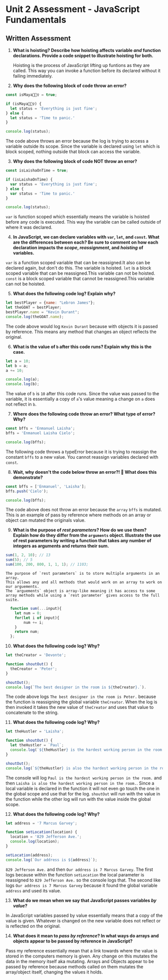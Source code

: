 # Unit 2 Assessment - JavaScript Fundamentals
## Written Assessment

1. **What is hoisting? Describe how hoisting affects variable _and_ function declarations. Provide a code snippet to illustrate hoisting for both.** 

    Hoisting is the process of JavaScript lifting up funtions as they are called. 
    This way you can invoke a function before its declared without it failing immediately.
    
2. **Why does the following block of code throw an error?**
  ```javascript
  const isMaya🧘🏽‍♀️ = true;

  if (isMaya🧘🏽‍♀️) {
    let status = 'Everything is just fine';
  } else {
    let status = 'Time to panic.'
  }

  console.log(status);
```
  The code above throws an error because the log is trying to access a variable outside its scope.
  Since the variable is declared using `let` which is block scoped, nothing outside that block can access the variable.


3. **Why does the following block of code NOT throw an error?**
  ```javascript
  const isLaishaOnTime = true;

  if (isLaishaOnTime) {
    var status = 'Everything is just fine';
  } else {
    var status = 'Time to panic.'
  }

  console.log(status);
  ```
  `var` is function scoped which essentially means the variable is hoisted before any code is executed. 
    This way the variable can be called outside of where it was declared.



4. **In JavaScript, we can declare variables with `var`, `let`, and `const`. What are the differences between each? Be sure to comment on how each declaration impacts the _scope_, _reassignment_, and _hoisting_ of variables.**

  `var` is a function scoped variable that can be reassigned.It also can be declared again, but don't do this. The variable is hoisted.
  `let` is a block scoped variable that can be reassigned.This variable can not be hoisted.
  `const` is a block scoped variable that cannot be reassigned.This variable can not be hoisted.


5. **What does the following code log? Explain why?**
  ```javascript
  let bestPlayer = {name: "Lebron James"};
  let theGOAT = bestPlayer;
  bestPlayer.name = "Kevin Durant";
  console.log(theGOAT.name);
  ```
  The code above would log `Kevin Durant` because with objects it is passed by reference. 
  This means any method that changes an object reflects the original.

6. **What is the value of `b` after this code runs? Explain why this is the case.**
  ```javascript
  let a = 10;
  let b = a;
  a += 10;

  console.log(a);
  console.log(b);
  ```
  The value of `b` is `10` after this code runs. Since the value was passed to the variable, it is essentially a copy of `a`'s value meaning a change on `a` does not reflect in `b`.

7. **Where does the following code throw an error? What type of error? Why?**
  ```javascript
  const bffs = 'Enmanuel Laisha';
  bffs = 'Enmanuel Laisha Cielo';

  console.log(bffs);
  ```
  The following code throws a typeError because it is trying to reassign the constant `bffs` to a new value.
  You cannot reassign variables declared with `const`.

8. **Wait, why doesn't the code below throw an error?! 🧐 What does this demonstrate?**
  ```javascript
  const bffs = ['Enmanuel', 'Laisha'];
  bffs.push('Cielo');

  console.log(bffs);
  ```
  The code above does not throw an error because the `array` `bffs` is mutated.
  This is an example of pass by reference where methods on an array or object can mutated the originals value.


9. **What is the purpose of _rest parameters_? How do we use them? Explain how do they differ from the `arguments` object. Illustrate the use of rest parameters by writing a function that takes any number of integers as arguments and returns their sum.**

  ```javascript
  sum(1, 2, 10); // 13
  sum(5); // 5
  sum(100, 200, 800, 1, 1, 1); // 1103;
  ```
    The purpose of `rest parameters` is to store multiple arguments in an array.
    This allows any and all methods that would work on an array to work on our arguements.
    The `arguements` object is array-like meaning it has access to some array methods while using a `rest parameter` gives access to the full suite.
    
  ```javascript
    function sum(...input){ 
      let num = 0; 
      for(let i of input){ 
          num += i; 
      } 
      return num; 
    };
  ```



10. **What does the following code log? Why?**
  ```javascript
  let theCreator = 'Devonte';

  function shoutOut() {
    theCreator = 'Peter';
  }

  shoutOut();
  console.log(`The best designer in the room is ${theCreator}.`).
  ```
  The code above logs `The best designer in the room is Peter.` because the function is reassigning the global variable `theCreator`.
  When the log is then invoked it takes the new value of `theCreator` and uses that value to concatenate to the string.

11. **What does the following code log? Why?**
  ```javascript
  let theHustler = 'Laisha';

  function shoutOut() {
    let theHustler = `Paul`;
    console.log(`${theHustler} is the hardest working person in the room.`);
  }

  shoutOut();
  console.log(`${theHustler} is also the hardest working person in the room.`);
  ```
  The console will log `Paul is the hardest working person in the room.` 
  and then `Laisha is also the hardest working person in the room.`.
  Since a local variable is declared in the function it will not even go touch the one in the global scope and use that for the log.
  `shoutOut` will run with the value in the function while the other log will run with the value inside the global scope.


12. **What does the following code log? Why?**
  ```javascript
  let address = '7 Marcus Garvey';

  function setLocation(location) {
    location = '829 Jefferson Ave.';
    console.log(location);
  }

  setLocation(address);
  console.log(`Our address is ${address}`);
  ```
  `829 Jefferson Ave.` 
  and then `Our address is 7 Marcus Garvey`.
  The first logs because within the function `setLocation` the local parameter is reassigned to `829 Jefferson Ave.` so the console logs that.
  The second like logs `Our address is 7 Marcus Garvey` because it found the global variable `address` and used its value.


13. **What do we mean when we say that JavaScript passes variables _by value_?**
  
  In JavaScript variables passed by value essentially means that a copy of the value is given.
  Whatever is changed on the new variable does not reflect or is reflected on the original.

14. **What does it mean to _pass by reference_? In what ways do arrays and objects appear to be passed by reference in JavaScript?**
  
  Pass my reference essentially mean that a link towards where the value is stored in the computers memory is given. 
  Any change on this mutates the data in the memory itself aka mutating. 
  Arrays and Objects appear to be passed by reference because methods called on them mutates the array/object itself,
  changing the values it holds.

